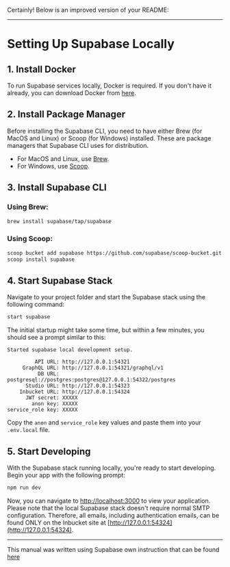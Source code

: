 Certainly! Below is an improved version of your README:

---

# Setting Up Supabase Locally

## 1. Install Docker

To run Supabase services locally, Docker is required. If you don't have it already, you can download Docker from [here](https://www.docker.com/get-started/).

## 2. Install Package Manager

Before installing the Supabase CLI, you need to have either Brew (for MacOS and Linux) or Scoop (for Windows) installed. These are package managers that Supabase CLI uses for distribution.

- For MacOS and Linux, use [Brew](https://brew.sh/).
- For Windows, use [Scoop](https://scoop.sh/).

## 3. Install Supabase CLI

### Using Brew:

```bash
brew install supabase/tap/supabase
```

### Using Scoop:

```bash
scoop bucket add supabase https://github.com/supabase/scoop-bucket.git
scoop install supabase
```

## 4. Start Supabase Stack

Navigate to your project folder and start the Supabase stack using the following command:

```bash
start supabase
```

The initial startup might take some time, but within a few minutes, you should see a prompt similar to this:

```
Started supabase local development setup.

         API URL: http://127.0.0.1:54321
     GraphQL URL: http://127.0.0.1:54321/graphql/v1
          DB URL: postgresql://postgres:postgres@127.0.0.1:54322/postgres
      Studio URL: http://127.0.0.1:54323
    Inbucket URL: http://127.0.0.1:54324
      JWT secret: XXXXX
        anon key: XXXXX
service_role key: XXXXX
```

Copy the `anon` and `service_role` key values and paste them into your `.env.local` file.

## 5. Start Developing

With the Supabase stack running locally, you're ready to start developing. Begin your app with the following prompt:

```bash
npm run dev
```

Now, you can navigate to [http://localhost:3000](http://localhost:3000) to view your application. Please note that the local Supabase stack doesn't require normal SMTP configuration. Therefore, all emails, including authentication emails, can be found ONLY on the Inbucket site at [http://127.0.0.1:54324](http://127.0.0.1:54324).

---
This manual was written using Supabase own instruction that can be found [here](https://supabase.com/docs/guides/cli/getting-started?platform=windowsp)